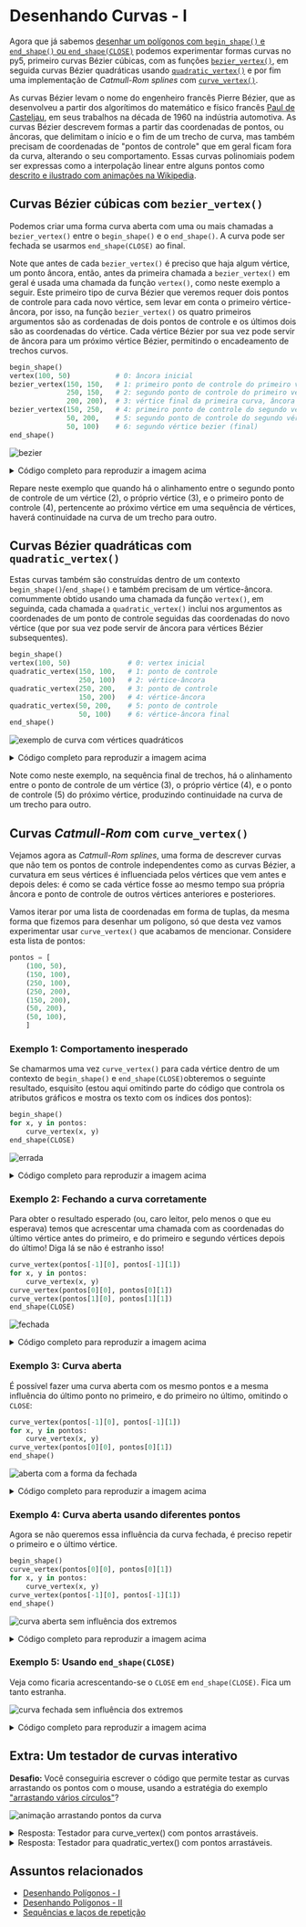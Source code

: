 
# Desenhando Curvas - I

Agora que já sabemos [desenhar um polígonos com `begin_shape()` e `end_shape()` ou `end_shape(CLOSE)`](poligonos_2.md) podemos experimentar formas curvas no py5, primeiro curvas Bézier cúbicas, com as funções [`bezier_vertex()`](https://py5coding.org/reference/sketch_bezier_vertex.html), em seguida curvas Bézier quadráticas usando [`quadratic_vertex()`](https://py5coding.org/reference/sketch_quadratic_vertex.html) e por fim uma implementação de *Catmull-Rom splines* com [`curve_vertex()`](https://py5coding.org/reference/sketch_curve_vertex.html).

As curvas Bézier levam o nome do engenheiro francês Pierre Bézier, que as desenvolveu a partir dos algorítimos do matemático e físico francês [Paul de Casteljau](https://en.wikipedia.org/wiki/Paul_de_Casteljau), em seus trabalhos na década de 1960 na indústria automotiva. As curvas Bézier descrevem formas a partir das coordenadas de pontos, ou âncoras, que delimitam o início e o fim de um trecho de curva, mas também precisam de coordenadas de "pontos de controle" que em geral ficam fora da curva, alterando o seu comportamento. Essas curvas polinomiais podem ser expressas como a interpolação linear entre alguns pontos como [descrito e ilustrado com animações na Wikipedia](https://pt.wikipedia.org/wiki/Curva_de_B%C3%A9zier).

## Curvas Bézier cúbicas com `bezier_vertex()`

Podemos criar uma forma curva aberta com uma ou mais chamadas a `bezier_vertex()` entre o `begin_shape()` e o `end_shape()`. A curva pode ser fechada se usarmos `end_shape(CLOSE)` ao final.

Note que antes de cada `bezier_vertex()` é preciso que haja algum vértice, um ponto âncora, então, antes da primeira chamada a `bezier_vertex()` em geral é usada uma chamada da função `vertex()`, como neste exemplo a seguir. Este primeiro tipo de curva Bézier que veremos requer dois pontos de controle para cada novo vértice, sem levar em conta o primeiro vértice-âncora, por isso, na função `bezier_vertex()` os quatro primeiros argumentos são as cordenadas de dois pontos de controle e os últimos dois são as coordenadas do vértice. Cada vértice Bézier por sua vez pode servir de âncora para um próximo vértice Bézier, permitindo o encadeamento de trechos curvos.

```python
begin_shape()
vertex(100, 50)           # 0: âncora inicial
bezier_vertex(150, 150,   # 1: primeiro ponto de controle do primeiro vértice
              250, 150,   # 2: segundo ponto de controle do primeiro vértice
              200, 200),  # 3: vértice final da primeira curva, âncora da segunda
bezier_vertex(150, 250,   # 4: primeiro ponto de controle do segundo vértice
              50, 200,    # 5: segundo ponto de controle do segundo vértice
              50, 100)    # 6: segundo vértice bezier (final)
end_shape()
```

![bezier](assets/curve_bezier.png)

<details>
  
<summary> Código completo para reproduzir a imagem acima </summary>

<pre>
def setup():
    size(400, 300)
    background(100)
    stroke_weight(3)
    stroke(0)
    no_fill()

    begin_shape()
    vertex(100, 50)            # 0: vértice âncora
    bezier_vertex(150, 150,    # 1: ponto de controle
                  250, 150,    # 2: ponto de controle
                  200, 200),   # 3: vértice
    bezier_vertex(150, 250,    # 4: ponto de controle
                  50, 200,     # 5: ponto de controle
                  50, 100)     # 6: vértice
    end_shape()

    pontos = [
        (100, 50),   # 0 
        (150, 150),  # 1
        (250, 150),  # 2
        (200, 200),  # 3
        (150, 250),  # 4
        (50, 200),   # 5
        (50, 100),   # 6
        ]
    stroke_weight(1)
    for i, ponto in enumerate(pontos):
        x, y = ponto
        fill(255)
        circle(x, y, 5)
        t="{}: {:3}, {:3}".format(i, x, y)
        text(t, x+5, y-5)
</pre>

</details>


Repare neste exemplo que quando há o alinhamento entre o segundo ponto de controle de um vértice (2), o próprio vértice (3), e o primeiro ponto de controle (4), pertencente ao próximo vértice em uma sequência de vértices, haverá continuidade na curva de um trecho para outro.

## Curvas Bézier quadráticas com `quadratic_vertex()`

Estas curvas também são construídas dentro de um contexto `begin_shape()`/`end_shape()` e também precisam de um vértice-âncora. comummente obtido usando uma chamada da função `vertex()`, em seguinda, cada chamada a `quadratic_vertex()` inclui nos argumentos as coordenades de um ponto de controle seguidas das coordenadas do novo vértice (que por sua vez pode servir de âncora para vértices Bézier subsequentes).

```python
begin_shape()
vertex(100, 50)              # 0: vertex inicial
quadratic_vertex(150, 100,   # 1: ponto de controle
                 250, 100)   # 2: vértice-âncora
quadratic_vertex(250, 200,   # 3: ponto de controle
                 150, 200)   # 4: vértice-âncora
quadratic_vertex(50, 200,    # 5: ponto de controle
                 50, 100)    # 6: vértice-âncora final
end_shape()
```

![exemplo de curva com vértices quadráticos](assets/curve_quadratic.png)

<details>
<summary> Código completo para reproduzir a imagem acima </summary>
<pre>

def setup():
    size(300, 300)

def draw():
    background(100)
    stroke_weight(3)
    stroke(0)
    no_fill()

    begin_shape()
    vertex(100, 50)              # 0: vertex âncora inicial
    quadratic_vertex(150, 100,   # 1: ponto de controle
                     250, 100)   # 2: vértice
    quadratic_vertex(250, 200,   # 3: ponto de controle
                     150, 200)   # 4: vértice
    quadratic_vertex(50, 200,    # 5: ponto de controle
                     50, 100)    # 6: vértice
    end_shape()

    pontos = [
        (100, 50),
        (150, 150),
        (250, 100),
        (250, 200),
        (150, 250),
        (50, 200),
        (50, 100),
        ]
    stroke_weight(1)
    for i, ponto in enumerate(pontos):
        x, y = ponto
        fill(255)
        circle(x, y, 5)
        t = f'{i}: {"vertex" if i == 0 else "control" if i % 2 else "quadratic"}'
        text(t, x+5, y-5)

</pre>
</details>

Note como neste exemplo, na sequência final de trechos, há o alinhamento entre o ponto de controle de um vértice (3), o próprio vértice (4), e o ponto de controle (5) do próximo vértice, produzindo continuidade na curva de um trecho para outro.

## Curvas *Catmull-Rom* com `curve_vertex()`

Vejamos agora as *Catmull-Rom splines*, uma forma de descrever curvas que não tem os pontos de controle independentes como as curvas Bézier, a curvatura em seus vértices é influenciada pelos vértices que vem antes e depois deles: é como se cada vértice fosse ao mesmo tempo sua própria âncora e ponto de controle de outros vértices anteriores e posteriores.

Vamos iterar por uma lista de coordenadas em forma de tuplas, da mesma forma que fizemos para desenhar um polígono, só que desta vez vamos experimentar usar `curve_vertex()` que acabamos de mencionar. Considere esta lista de pontos:

```python
pontos = [
    (100, 50),
    (150, 100),
    (250, 100),
    (250, 200),
    (150, 200),
    (50, 200),
    (50, 100),
    ]
```

### Exemplo 1: Comportamento inesperado

Se chamarmos uma vez `curve_vertex()` para cada vértice dentro de um contexto de `begin_shape()` e `end_shape(CLOSE)`obteremos o seguinte resultado, esquisito (estou aqui omitindo parte do código que controla os atributos gráficos e mostra os texto com os índices dos pontos):

```python
begin_shape()
for x, y in pontos:
    curve_vertex(x, y)
end_shape(CLOSE)
```

![errada](assets/curve_wrong.png)

<details>
<summary> Código completo para reproduzir a imagem acima </summary>

 <pre>
 pontos = [
    (100, 50),
    (150, 100),
    (250, 100),
    (250, 200),
    (150, 200),
    (50, 200),
    (50, 100),
    ]

def setup():
    size(300, 300)

def draw():
    background(100)
    stroke_weight(3)
    stroke(0)
    no_fill()

    begin_shape()
    for x, y in pontos:
        curve_vertex(x, y)
    end_shape(CLOSE)
    stroke_weight(1)
    for i, ponto in enumerate(pontos):
        x, y = ponto
        fill(255)
        circle(x, y, 5)
        text(i, x+5, y-5)
</pre>
</details>

### Exemplo 2: Fechando a curva corretamente

Para obter o resultado esperado (ou, caro leitor, pelo menos o que eu esperava) temos que acrescentar uma chamada com as coordenadas do último vértice antes do primeiro, e do primeiro e segundo vértices depois do último! Diga lá se não é estranho isso!

```python
curve_vertex(pontos[-1][0], pontos[-1][1])
for x, y in pontos:
    curve_vertex(x, y)
curve_vertex(pontos[0][0], pontos[0][1])
curve_vertex(pontos[1][0], pontos[1][1])
end_shape(CLOSE)
```

![fechada](assets/curve_closed_smooth.png)

<details>
<summary> Código completo para reproduzir a imagem acima </summary>

 <pre>
pontos = [
    (100, 50),
    (150, 100),
    (250, 100),
    (250, 200),
    (150, 200),
    (50, 200),
    (50, 100),
    ]

def setup():
    size(300, 300)

def draw():
    background(100)
    stroke_weight(3)
    stroke(0)
    no_fill()

    begin_shape()
    curve_vertex(pontos[-1][0], pontos[-1][1])
    for x, y in pontos:
        curve_vertex(x, y)
    curve_vertex(pontos[0][0], pontos[0][1])
    curve_vertex(pontos[1][0], pontos[1][1])
    end_shape(CLOSE)
    stroke_weight(1)
    for i, ponto in enumerate(pontos):
        x, y=ponto
        fill(255)
        circle(x, y, 5)
        text(i, x + 5, y - 5)

</pre>
</details>

### Exemplo 3: Curva aberta

É possível fazer uma curva aberta com os mesmo pontos e a mesma influência do último ponto no primeiro, e do primeiro no último, omitindo o `CLOSE`:

```python
curve_vertex(pontos[-1][0], pontos[-1][1])
for x, y in pontos:
    curve_vertex(x, y)
curve_vertex(pontos[0][0], pontos[0][1])
end_shape()
```

![aberta com a forma da fechada](assets/curve_smooth.png)

<details>
<summary> Código completo para reproduzir a imagem acima </summary>
<pre>
pontos = [
    (100, 50),
    (150, 100),
    (250, 100),
    (250, 200),
    (150, 200),
    (50, 200),
    (50, 100),
    ]

def setup():
    size(600, 600)

def draw():
    background(100)
    stroke_weight(3)
    stroke(0)
    no_fill()

    begin_shape()
    curve_vertex(pontos[-1][0], pontos[-1][1])
    for x, y in pontos:
        curve_vertex(x, y)
    curve_vertex(pontos[0][0], pontos[0][1])
    curve_vertex(pontos[1][0], pontos[1][1])
    pontos = [
    (100, 50),
    (150, 100),
    (250, 100),
    (250, 200),
    (150, 200),
    (50, 200),
    (50, 100),
    ]


</pre>
</details>

### Exemplo 4: Curva aberta usando diferentes pontos

Agora se não queremos essa influência da curva fechada, é preciso repetir o primeiro e o último vértice.

```python
begin_shape()
curve_vertex(pontos[0][0], pontos[0][1])
for x, y in pontos:
    curve_vertex(x, y)
curve_vertex(pontos[-1][0], pontos[-1][1])
end_shape()
```

![curva aberta sem influência dos extremos](assets/curve.png)

<details>
<summary> Código completo para reproduzir a imagem acima </summary>
<pre>
pontos=[
    (100, 50),
    (150, 100),
    (250, 100),
    (250, 200),
    (150, 200),
    (50, 200),
    (50, 100),
    ]

def setup():
    size(600, 600)

def draw():
    background(100)
    stroke_weight(3)
    stroke(0)
    no_fill()

    begin_shape()
    curve_vertex(pontos[0][0], pontos[0][1])
    for x, y in pontos:
        curve_vertex(x, y)
    curve_vertex(pontos[-1][0], pontos[-1][1])
    end_shape()
    stroke_weight(1)
    for i, ponto in enumerate(pontos):
        x, y = ponto
        fill(255)
        circle(x, y, 5)
        text(i, x+5, y-5)
</pre>
</details>


### Exemplo 5: Usando `end_shape(CLOSE)`

Veja como ficaria acrescentando-se o `CLOSE` em `end_shape(CLOSE)`. Fica um tanto estranha.

![curva fechada sem influência dos extremos](assets/curve_closed.png)

<details>
<summary> Código completo para reproduzir a imagem acima </summary>
<pre>
pontos = [
    (100, 50),
    (150, 100),
    (250, 100),
    (250, 200),
    (150, 200),
    (50, 200),
    (50, 100),
    ]

def setup():
    size(600, 600)

def draw():
    background(100)
    stroke_weight(3)
    stroke(0)
    no_fill()

    begin_shape()
    curve_vertex(pontos[0][0], pontos[0][1])
    for x, y in pontos:
        curve_vertex(x, y)
    curve_vertex(pontos[-1][0], pontos[-1][1])
    end_shape(CLOSE)
    stroke_weight(1)
    for i, ponto in enumerate(pontos):
        x, y=ponto
        fill(255)
        circle(x, y, 5)
        text(i, x+5, y-5)
</pre>
</details>

## Extra: Um testador de curvas interativo

**Desafio:** Você conseguiria escrever o código que permite testar as curvas arrastando os pontos com o mouse, usando a estratégia do exemplo ["arrastando vários círculos"](https://github.com/villares/material-aulas/blob/main/Processing-Python-py5/arrastando_circulos.md#arrastando-v%C3%A1rios-c%C3%ADrculos)?

![animação arrastando pontos da curva](assets/curves_animate.gif)

<details>

<summary> Resposta: Testador para curve_vertex() com pontos arrastáveis. </summary>

<pre>
  arrastando = None

  pontos = [
      (100, 50),
      (150, 100),
      (250, 100),
      (250, 200),
      (150, 200),
      (50, 200),
      (50, 100)]

  def setup():
      size(300, 300)

  def draw():
      background(100)
      stroke_weight(3)
      stroke(0)
      no_fill()

      begin_shape()
      curve_vertex(pontos[-1][0], pontos[-1][1])
      for x, y in pontos:
          curve_vertex(x, y)
      curve_vertex(pontos[0][0], pontos[0][1])
      end_shape(CLOSE)
      stroke_weight(1)
      for i, ponto in enumerate(pontos):
          x, y = ponto
          if i == arrastando:
              fill(200, 0, 0)
          elif dist(mouse_x, mouse_y, x, y) < 10:
              fill(255, 255, 0)
          else:
              fill(255)
          circle(x, y, 5)
          t = '{}: {:03}, {:03}'.format(i, x, y)
          text(t, x + 5, y - 5)

  def mouse_pressed():
      # quando um botão do mouse é apertado
      global arrastando
      for i, ponto in enumerate(pontos):
          x, y = ponto
          if dist(mouse_x, mouse_y, x, y) < 10:
              arrastando = i
              break  # encerra o laço

  def mouse_released():
      # quando um botão do mouse é solto
      global arrastando
      arrastando = None

  def mouse_dragged():
       # quando o mouse é movido apertado
       global pontos
       global arrastando
       if arrastando is not None:
          x, y = pontos[arrastando]
          x += mouse_x - pmouse_x
          y += mouse_y - pmouse_y
          pontos[arrastando] = x, y
</pre>

</details>

<details>

<summary> Resposta: Testador para quadratic_vertex() com pontos arrastáveis. </summary>

<pre>
arrastando = None

pontos = [
    (100, 50),   # 0: vertex() âncora inicial 
    (150, 100),  # 1: ponto de controle
    (250, 100),  # 2: vértice e âncora do próximo
    (250, 200),  # 3: ponto de controle
    (150, 200),  # 4: vértice e âncora do próximo
    (50, 200),   # 5: ponto de controle
    (50, 100),   # 6: vértice final
]

def setup():
    size(400, 300)

def draw():
    background(100)
    stroke_weight(3)
    stroke(0)
    no_fill()

    with begin_shape():
        vertex(pontos[0][0], pontos[0][1])  # primeiro ponto (índice 0)
        for (px, py), (x, y) in zip(pontos[1::2], pontos[2::2]):  
            # do segundo e terceiro pontos (índices 1 e 2) em diante 
            quadratic_vertex(px, py, x, y)
    
    stroke_weight(1)
    for i, ponto in enumerate(pontos):
        x, y = ponto
        if i == arrastando:
            fill(200, 0, 0)
        elif dist(mouse_x, mouse_y, x, y) < 10:
            fill(255, 255, 0)
        else:
            fill(255)
        ellipse(x, y, 5, 5)
        t = f'{i}: {"vertex" if i == 0 else "control" if i % 2 else "quadratic"}'
        text(t, x + 5, y - 5)

def mouse_pressed():
    global arrastando
    for i, ponto in enumerate(pontos):
        x, y = ponto
        if dist(mouse_x, mouse_y, x, y) < 10:
            arrastando = i
            break 

def mouse_released():
    global arrastando
    arrastando = None

def mouse_dragged():
    global pontos
    global arrastando
    if arrastando is not None:
        x, y = pontos[arrastando]
        x += mouse_x - pmouse_x
        y += mouse_y - pmouse_y
        pontos[arrastando] = x, y
</pre>

</details>


## Assuntos relacionados

- [Desenhando Polígonos - I](poligonos_1.md)
- [Desenhando Polígonos - II](poligonos_2.md)
- [Sequências e laços de repetição](lacos_py.md)


